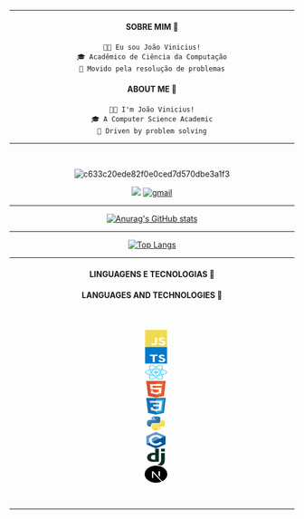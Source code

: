 <hr>


 <div align="center">
  <h4> SOBRE MIM 💾 </h4>
  <div>
  <code><a> 👨‍🎓 Eu sou João Vinicius! </a></code>
  </div>

  <div>
  <code><a> 🎓 Acadêmico de Ciência da Computação </a></code>
  </div>

  <div>
  <code><a> 🚀 Movido pela resolução de problemas </a></code>
  </div> 
 </div> 

 <div align="center">
  <h4> ABOUT ME 💾 </h4>
  <div>
  <code><a> 👨‍🎓 I'm João Vinicius! </a></code>
  </div>

  <div> 
  <code><a> 🎓 A Computer Science Academic </a></code>
  </div>

  <div> 
  <code><a> 🚀 Driven by problem solving </a></code>
  </div>
 </div>
 
 
 <hr>
 
 
<div align="center"><br> 

![c633c20ede82f0e0ced7d570dbe3a1f3](https://i.pinimg.com/originals/84/da/da/84dada0a5dcfd790700df3dd87897aef.gif)
 
 
<div> 
 <div align="center">
  <a href="https://www.instagram.com/jovius.dev/" target="_blank">
        <img src="https://img.shields.io/badge/-Instagram-%23E4405F?style=for-the-badge&logo=instagram&logoColor=white" target="_blank"></a>
  <a href="mailto:joviusdsg@gmail.com" targer="_blank">
        <img alt="gmail" src="https://img.shields.io/badge/Gmail-D14836?style=for-the-badge&logo=gmail&logoColor=white" />
    </a>
</div>


<hr>

      
[![Anurag's GitHub stats](https://github-readme-stats.vercel.app/api?username=jovius-dsg&theme=radical)](https://github.com/jovius-dsg/github-readme-stats)


<hr>


[![Top Langs](https://github-readme-stats.vercel.app/api/top-langs/?username=jovius-dsg&theme=radical)](https://github.com/jovius-dsg/github-readme-stats)


<hr>
 
 
<div align="center">

 <h4> LINGUAGENS E TECNOLOGIAS 💽 </h4>
 <h4> LANGUAGES AND TECHNOLOGIES 💽 <h4>
 
</div>
 

<div align="center"><br>
  <code>
  <img align="center" alt="jovius-dsg-Js" height="30" width="40" src="https://raw.githubusercontent.com/devicons/devicon/master/icons/javascript/javascript-plain.svg">
  <img align="center" alt="jovius-dsg-Ts" height="30" width="40" src="https://raw.githubusercontent.com/devicons/devicon/master/icons/typescript/typescript-plain.svg">
  <img align="center" alt="jovius-dsg-React" height="30" width="40" src="https://raw.githubusercontent.com/devicons/devicon/master/icons/react/react-original.svg">
  <img align="center" alt="jovius-dsg-HTML" height="30" width="40" src="https://raw.githubusercontent.com/devicons/devicon/master/icons/html5/html5-original.svg">
  <img align="center" alt="jovius-dsg-CSS" height="30" width="40" src="https://raw.githubusercontent.com/devicons/devicon/master/icons/css3/css3-original.svg">
  <img align="center" alt="jovius-dsg-Python" height="30" width="40" src="https://github.com/devicons/devicon/blob/master/icons/python/python-original.svg">
  <img align="center" alt="jovius-dsg-Python" height="30" width="40" src="https://github.com/devicons/devicon/blob/master/icons/c/c-original.svg">
  <img align="center" alt="jovius-dsg-Python" height="30" width="40" src="https://github.com/devicons/devicon/blob/master/icons/django/django-plain.svg">
  <img align="center" alt="jovius-dsg-Python" height="30" width="40" src="https://github.com/devicons/devicon/blob/master/icons/nextjs/nextjs-original.svg">

 <hr>

